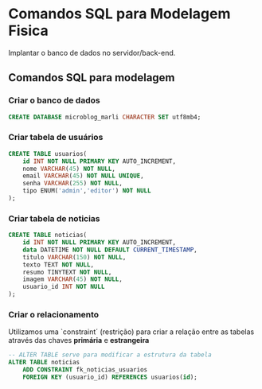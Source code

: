 # Comandos SQL para Modelagem Fisica

Implantar o banco de dados no servidor/back-end.

## Comandos SQL para modelagem

### Criar o banco de dados

```sql
CREATE DATABASE microblog_marli CHARACTER SET utf8mb4;
```

### Criar tabela de usuários

```sql
CREATE TABLE usuarios(
    id INT NOT NULL PRIMARY KEY AUTO_INCREMENT,
    nome VARCHAR(45) NOT NULL,
    email VARCHAR(45) NOT NULL UNIQUE,
    senha VARCHAR(255) NOT NULL,
    tipo ENUM('admin','editor') NOT NULL
);
```

### Criar tabela de noticias

```sql
CREATE TABLE noticias(
    id INT NOT NULL PRIMARY KEY AUTO_INCREMENT,
    data DATETIME NOT NULL DEFAULT CURRENT_TIMESTAMP,
    titulo VARCHAR(150) NOT NULL,
    texto TEXT NOT NULL,
    resumo TINYTEXT NOT NULL,
    imagem VARCHAR(45) NOT NULL,
    usuario_id INT NOT NULL
);
```
### Criar o relacionamento

Utilizamos uma `constraint´ (restrição) para criar a relação entre as tabelas através das chaves **primária** e **estrangeira**

```sql
-- ALTER TABLE serve para modificar a estrutura da tabela
ALTER TABLE noticias
    ADD CONSTRAINT fk_noticias_usuarios
    FOREIGN KEY (usuario_id) REFERENCES usuarios(id);
```